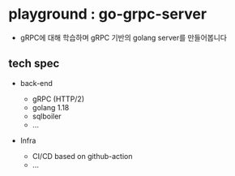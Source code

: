 # playground : go-grpc-server

- gRPC에 대해 학습하며 gRPC 기반의 golang server를 만들어봅니다

## tech spec

- back-end
  - gRPC (HTTP/2)
  - golang 1.18
  - sqlboiler
  - ...

- Infra
  - CI/CD based on github-action
  - ...
